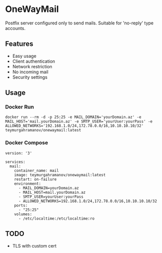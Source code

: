 # OneWayMail
Postfix server configured only to send mails. Suitable for 'no-reply' type accounts.

## Features
- Easy usage
- Client authentication
- Network restriction
- No incoming mail
- Security settings

## Usage

### Docker Run
```
docker run --rm -d -p 25:25 -e MAIL_DOMAIN='yourDomain.az' -e MAIL_HOST='mail.yourDomain.az' -e SMTP_USER='yourUser:yourPass' -e ALLOWED_NETWORKS='192.168.1.0/24,172.78.0.0/16,10.10.10.10/32' teymurgahramanov/onewaymail:latest
```

### Docker Compose
```
version: '3'

services:
  mail:
    container_name: mail
    image: teymurgahramanov/onewaymail:latest
    restart: on-failure
    environment:
      - MAIL_DOMAIN=yourDomain.az
      - MAIL_HOST=mail.yourDomain.az
      - SMTP_USER=yourUser:yourPass
      - ALLOWED_NETWORKS=192.168.1.0/24,172.78.0.0/16,10.10.10.10/32
    ports:
      - "25:25"
    volumes:
      - /etc/localtime:/etc/localtime:ro
```
## TODO
- TLS with custom cert